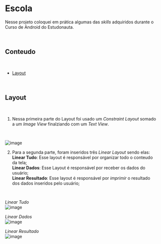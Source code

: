 # Escola

Nesse projeto coloquei em prática algumas das _skills_ adquiridos durante o Curso de Android do Estudonauta.

<br />

## Conteudo
<br />

- [Layout](#layout)

<br />

## Layout
<br />

1) Nessa primeira parte do Layout foi usado um _Constraint Layout_ somado a um _Image View_ finalziando com um _Text View_.

<br />

![image](https://user-images.githubusercontent.com/77402918/117448814-942bbb00-af15-11eb-8e7a-e61ed80cc237.png)

2) Para a segunda parte, foram inseridos três _Linear Layout_ sendo elas: <br />
**Linear Tudo**: Esse layout é responsável por organizar todo o conteudo da tela;<br />
**Linear Dados**: Esse Layout é responsável por receber os dados do usuário;<br />
**Linear Resultado**: Esse layout é responsável por _imprimir_ o resultado dos dados inseridos pelo usuário;




<br />

_Linear Tudo_<br />![image](https://user-images.githubusercontent.com/77402918/117449466-65621480-af16-11eb-8dc5-6b26f0de1e92.png)
<br />

_Linear Dados_<br />![image](https://user-images.githubusercontent.com/77402918/117449521-7ad73e80-af16-11eb-9b76-50f8aecd8129.png)
<br />

_Linear Resultado_<br />![image](https://user-images.githubusercontent.com/77402918/117449834-d0abe680-af16-11eb-8d84-7453a697a50d.png)
<br />